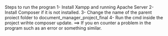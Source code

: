 Steps to run the progran
1- Install Xampp and running Apache Server
2- Install Composer if it is not installed.
3- Change the name of the parent proiect folder to
document_manager_project_final
4- Run the cmd inside the project wrihte composer update. ==> If you en counter a problem in the program such as an error or something similar.

